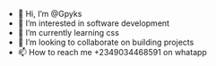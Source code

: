 - 👋 Hi, I’m @Gpyks
- 👀 I’m interested in software development 
- 🌱 I’m currently learning css
- 💞️ I’m looking to collaborate on building projects 
- 📫 How to reach me +2349034468591 on whatapp 

<!---
Gpyks/Gpyks is a ✨ special ✨ repository because its `README.md` (this file) appears on your GitHub profile.
You can click the Preview link to take a look at your changes.
--->
